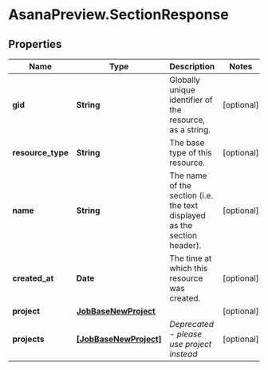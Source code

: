# AsanaPreview.SectionResponse

## Properties
Name | Type | Description | Notes
------------ | ------------- | ------------- | -------------
**gid** | **String** | Globally unique identifier of the resource, as a string. | [optional] 
**resource_type** | **String** | The base type of this resource. | [optional] 
**name** | **String** | The name of the section (i.e. the text displayed as the section header). | [optional] 
**created_at** | **Date** | The time at which this resource was created. | [optional] 
**project** | [**JobBaseNewProject**](JobBaseNewProject.md) |  | [optional] 
**projects** | [**[JobBaseNewProject]**](JobBaseNewProject.md) | *Deprecated - please use project instead* | [optional] 

